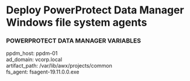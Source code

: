 # Deploy PowerProtect Data Manager Windows file system agents
### POWERPROTECT DATA MANAGER VARIABLES
ppdm_host: ppdm-01 <br/>
ad_domain: vcorp.local <br/>
artifact_path: /var/lib/awx/projects/common <br/>
fs_agent: fsagent-19.11.0.0.exe <br/>